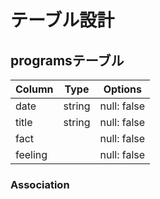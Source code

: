 # テーブル設計

## programsテーブル

| Column  | Type   | Options     |
|---------|--------|------------ |
| date    | string | null: false |
| title   | string | null: false |
| fact    |        | null: false |
| feeling |        | null: false |

### Association
